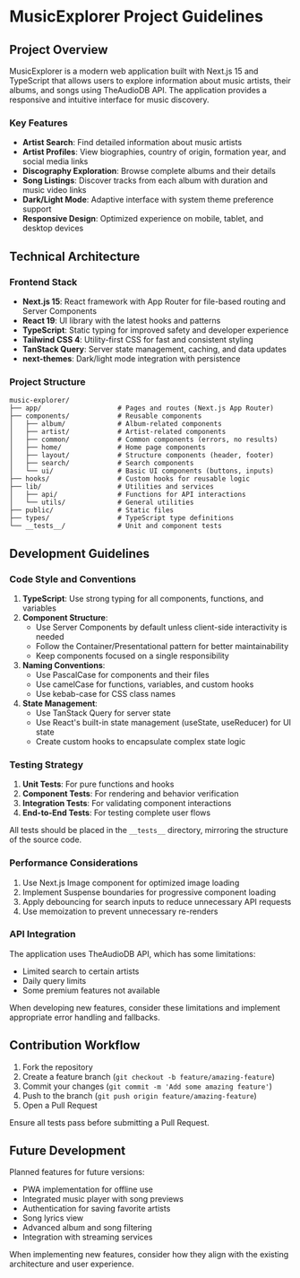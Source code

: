 # MusicExplorer Project Guidelines

## Project Overview

MusicExplorer is a modern web application built with Next.js 15 and TypeScript that allows users to explore information
about music artists, their albums, and songs using TheAudioDB API. The application provides a responsive and intuitive
interface for music discovery.

### Key Features

- **Artist Search**: Find detailed information about music artists
- **Artist Profiles**: View biographies, country of origin, formation year, and social media links
- **Discography Exploration**: Browse complete albums and their details
- **Song Listings**: Discover tracks from each album with duration and music video links
- **Dark/Light Mode**: Adaptive interface with system theme preference support
- **Responsive Design**: Optimized experience on mobile, tablet, and desktop devices

## Technical Architecture

### Frontend Stack

- **Next.js 15**: React framework with App Router for file-based routing and Server Components
- **React 19**: UI library with the latest hooks and patterns
- **TypeScript**: Static typing for improved safety and developer experience
- **Tailwind CSS 4**: Utility-first CSS for fast and consistent styling
- **TanStack Query**: Server state management, caching, and data updates
- **next-themes**: Dark/light mode integration with persistence

### Project Structure

```
music-explorer/
├── app/                   # Pages and routes (Next.js App Router)
├── components/            # Reusable components
│   ├── album/             # Album-related components
│   ├── artist/            # Artist-related components
│   ├── common/            # Common components (errors, no results)
│   ├── home/              # Home page components
│   ├── layout/            # Structure components (header, footer)
│   ├── search/            # Search components
│   └── ui/                # Basic UI components (buttons, inputs)
├── hooks/                 # Custom hooks for reusable logic
├── lib/                   # Utilities and services
│   ├── api/               # Functions for API interactions
│   └── utils/             # General utilities
├── public/                # Static files
├── types/                 # TypeScript type definitions
└── __tests__/             # Unit and component tests
```

## Development Guidelines

### Code Style and Conventions

1. **TypeScript**: Use strong typing for all components, functions, and variables
2. **Component Structure**:
    - Use Server Components by default unless client-side interactivity is needed
    - Follow the Container/Presentational pattern for better maintainability
    - Keep components focused on a single responsibility
3. **Naming Conventions**:
    - Use PascalCase for components and their files
    - Use camelCase for functions, variables, and custom hooks
    - Use kebab-case for CSS class names
4. **State Management**:
    - Use TanStack Query for server state
    - Use React's built-in state management (useState, useReducer) for UI state
    - Create custom hooks to encapsulate complex state logic

### Testing Strategy

1. **Unit Tests**: For pure functions and hooks
2. **Component Tests**: For rendering and behavior verification
3. **Integration Tests**: For validating component interactions
4. **End-to-End Tests**: For testing complete user flows

All tests should be placed in the `__tests__` directory, mirroring the structure of the source code.

### Performance Considerations

1. Use Next.js Image component for optimized image loading
2. Implement Suspense boundaries for progressive component loading
3. Apply debouncing for search inputs to reduce unnecessary API requests
4. Use memoization to prevent unnecessary re-renders

### API Integration

The application uses TheAudioDB API, which has some limitations:

- Limited search to certain artists
- Daily query limits
- Some premium features not available

When developing new features, consider these limitations and implement appropriate error handling and fallbacks.

## Contribution Workflow

1. Fork the repository
2. Create a feature branch (`git checkout -b feature/amazing-feature`)
3. Commit your changes (`git commit -m 'Add some amazing feature'`)
4. Push to the branch (`git push origin feature/amazing-feature`)
5. Open a Pull Request

Ensure all tests pass before submitting a Pull Request.

## Future Development

Planned features for future versions:

- PWA implementation for offline use
- Integrated music player with song previews
- Authentication for saving favorite artists
- Song lyrics view
- Advanced album and song filtering
- Integration with streaming services

When implementing new features, consider how they align with the existing architecture and user experience.